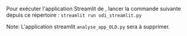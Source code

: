 Pour exécuter l'application Streamlit de , lancer la commande suivante depuis ce répertoire : 
    `streamlit run odi_streamlit.py`

Note: 
L'application streamlit `analyse_app_OLD.py` sera à supprimer. 
